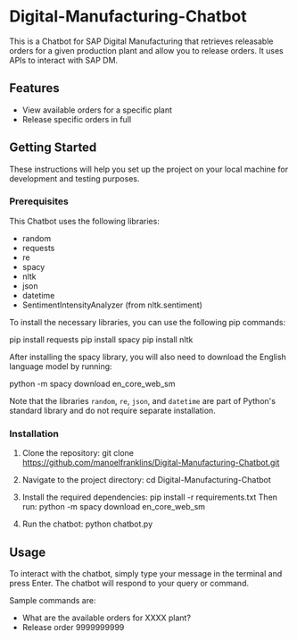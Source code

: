 # Digital-Manufacturing-Chatbot

This is a Chatbot for SAP Digital Manufacturing that retrieves releasable orders for a given production plant and allow you to release orders.
It uses APIs to interact with SAP DM.

## Features

- View available orders for a specific plant
- Release specific orders in full

## Getting Started

These instructions will help you set up the project on your local machine for development and testing purposes.

### Prerequisites

This Chatbot uses the following libraries:

- random
- requests
- re
- spacy
- nltk
- json
- datetime
- SentimentIntensityAnalyzer (from nltk.sentiment)

To install the necessary libraries, you can use the following pip commands:

pip install requests
pip install spacy
pip install nltk

After installing the spacy library, you will also need to download the English language model by running:

python -m spacy download en_core_web_sm

Note that the libraries `random`, `re`, `json`, and `datetime` are part of Python's standard library and do not require separate installation.

### Installation

1. Clone the repository: 
git clone https://github.com/manoelfranklins/Digital-Manufacturing-Chatbot.git

2. Navigate to the project directory:
cd Digital-Manufacturing-Chatbot

3. Install the required dependencies:
pip install -r requirements.txt
Then run:
python -m spacy download en_core_web_sm

4. Run the chatbot:
python chatbot.py

## Usage

To interact with the chatbot, simply type your message in the terminal and press Enter. The chatbot will respond to your query or command.

Sample commands are:
- What are the available orders for XXXX plant?
- Release order 9999999999
